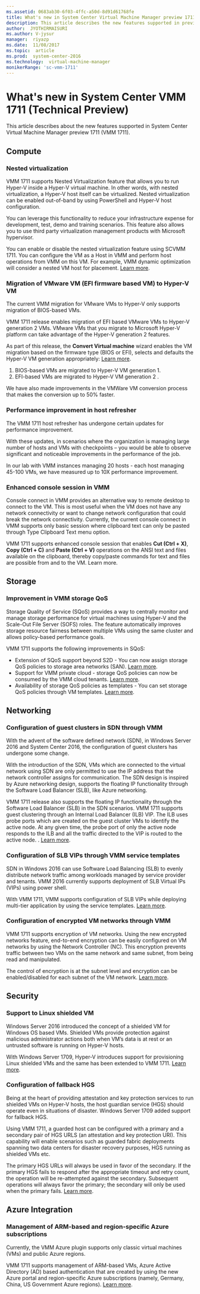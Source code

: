 ```yaml
---
ms.assetid: 0683ab30-6f03-4ffc-a50d-8d91d61768fe
title: What's new in System Center Virtual Machine Manager preview 1711
description: This article describes the new features supported in preview VMM 1711.
author:  JYOTHIRMAISURI
ms.author: V-jysur
manager:  riyazp
ms.date:  11/08/2017
ms.topic:  article
ms.prod:  system-center-2016
ms.technology:  virtual-machine-manager
monikerRange: 'sc-vmm-1711'
---
```


# What's new in System Center VMM 1711 (Technical Preview)

This article describes about the new features supported in System Center Virtual Machine Manager preview 1711 (VMM 1711).

## Compute

### Nested virtualization
VMM 1711 supports Nested Virtualization feature that allows you to run Hyper-V inside a Hyper-V virtual machine. In other words, with nested virtualization, a Hyper-V host itself can be virtualized. Nested virtualization can be enabled out-of-band by using PowerShell and Hyper-V host configuration.

You can leverage this functionality to reduce your infrastructure expense for development, test, demo and training scenarios. This feature also allows you to use third party virtualization management products with Microsoft hypervisor.

You can enable or disable the nested virtualization feature using SCVMM 1711. You can configure the VM as a Host in VMM and perform host operations from VMM on this VM. For example, VMM dynamic optimization will consider a nested VM host for placement.  [Learn more](vm-nested-virtualization.md).


### Migration of VMware VM (EFI firmware based VM) to Hyper-V VM

The current VMM migration for VMware VMs to Hyper-V only supports migration of BIOS-based VMs.

VMM 1711 release enables migration of EFI based VMware VMs to Hyper-V generation 2 VMs. VMware VMs that you migrate to Microsoft Hyper-V platform can take advantage of the Hyper-V generation 2 features.

As part of this release, the **Convert Virtual machine** wizard enables the VM migration based on the firmware type (BIOS or EFI), selects and defaults the Hyper-V VM generation appropriately: [Learn more](vm-convert-vmware.md).

1.	BIOS-based VMs are migrated to Hyper-V VM generation 1.
2.	EFI-based VMs are migrated to Hyper-V VM generation 2 .

We have also made improvements in the VMWare VM conversion process that makes the conversion up to 50% faster.

### Performance improvement in host refresher

The VMM 1711 host refresher has undergone certain updates for performance improvement.

With these updates, in scenarios where the organization is managing large number of hosts and VMs with checkpoints – you would be able to observe significant and noticeable improvements in the performance of the job.

In our lab with VMM instances managing 20 hosts - each host managing 45-100 VMs, we have measured up to 10X performance improvement.

### Enhanced console session in VMM

Console connect in VMM provides an alternative way to remote desktop to connect to the VM. This is most useful when the VM does not have any network connectivity or want to change network configuration that could break the network connectivity. Currently, the current console connect in VMM supports only basic session where clipboard text can only be pasted through Type Clipboard Text menu option.

VMM 1711 supports enhanced console session that enables **Cut (Ctrl + X)**, **Copy (Ctrl + C)** and **Paste (Ctrl + V)** operations on the ANSI text and files available on the clipboard, thereby copy/paste commands for text and files are possible from and to the VM. Learn more.

## Storage

### Improvement in VMM storage QoS
Storage Quality of Service (SQoS) provides a way to centrally monitor and manage storage performance for virtual machines using Hyper-V and the Scale-Out File Server (SOFS) roles. The feature automatically improves storage resource fairness between multiple VMs using the same cluster and allows policy-based performance goals.

VMM 1711 supports the following improvements in SQoS:

- Extension of SQoS support beyond S2D - You can now assign storage QoS policies to storage area networks (SAN). [Learn more](qos-storage-clusters.md).
- Support for VMM private cloud - storage QoS policies can now be consumed by the VMM cloud tenants. [Learn more](cloud-create.md).
- Availability of storage QoS policies as templates - You can set storage QoS policies through VM templates. [Learn more](library-vm-templates.md).


## Networking

### Configuration of guest clusters in SDN through VMM

With the advent of the software defined network (SDN), in Windows Server 2016 and System Center 2016, the configuration of guest clusters has undergone some change.

With the introduction of the SDN, VMs which are connected to the virtual network using SDN are only permitted to use the IP address that the network controller assigns for communication. The SDN design is inspired by Azure networking design, supports the floating IP functionality through the Software Load Balancer (SLB), like Azure networking.

VMM 1711 release also supports the floating IP functionality through the Software Load Balancer (SLB) in the SDN scenarios. VMM 1711 supports guest clustering through an Internal Load Balancer (ILB) VIP. The ILB uses probe ports which are created on the guest cluster VMs to identify the active node. At any given time, the probe port of only the active node responds to the ILB and all the traffic directed to the VIP is routed to the active node.
. [Learn more](sdn-guest-clusters.md).

### Configuration of  SLB VIPs through VMM service templates
SDN in Windows 2016 can use Software Load Balancing (SLB) to evenly distribute network traffic among workloads managed by service provider and tenants. VMM 2016 currently supports deployment of  SLB Virtual IPs (VIPs) using power shell.

With VMM 1711, VMM supports configuration of SLB VIPs while deploying multi-tier application by using the service templates. [Learn more](sdn-configure-slb-vip.md).

### Configuration of encrypted VM networks through VMM

VMM 1711 supports encryption of VM networks. Using the new encrypted networks feature, end-to-end encryption can be easily configured on VM networks by using the Network Controller (NC). This encryption prevents traffic between two VMs on the same network and same subnet, from being read and manipulated.

The control of encryption is at the subnet level and encryption can be enabled/disabled for each subnet of the VM network. [Learn more](sdn-encrypt-networks.md).

## Security

### Support to Linux shielded VM
Windows Server 2016 introduced the concept of a shielded VM for Windows OS based VMs. Shielded VMs provide protection against malicious administrator actions both when VM’s data is at rest or an untrusted software is running on Hyper-V hosts.

With Windows Server 1709, Hyper-V introduces support for provisioning Linux shielded VMs and the same has been extended to VMM 1711. [Learn more](guarded-deploy-linux-vm.md).

### Configuration of fallback HGS
Being at the heart of providing attestation and key protection services to run shielded VMs on Hyper-V hosts, the host guardian service (HGS) should operate even in situations of disaster. Windows Server 1709 added support for fallback HGS.

Using VMM 1711, a guarded host can be configured with a primary and a secondary pair of HGS URLS (an attestation and key protection URI). This capability will enable scenarios such as guarded fabric deployments spanning two data centers for disaster recovery purposes, HGS running as shielded VMs etc.

The primary HGS URLs will always be used in favor of the secondary.  If the primary HGS fails to respond after the appropriate timeout and retry count, the operation will be re-attempted against the secondary.  Subsequent operations will always favor the primary; the secondary will only be used when the primary fails.
[Learn more](guarded-fallback-hgs.md).

## Azure Integration

### Management of ARM-based and region-specific Azure subscriptions

Currently, the VMM Azure plugin supports only classic virtual machines (VMs) and public Azure regions.

VMM 1711 supports management of ARM-based VMs, Azure Active Directory (AD) based authentication that are created by using the new Azure portal and region-specific Azure subscriptions (namely, Germany, China, US Government Azure regions). [Learn more](vms-manage-azure-ad-and-region-specific.md).
